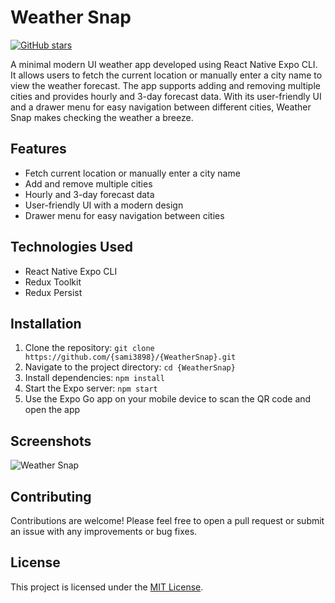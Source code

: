 # Weather Snap

[![GitHub stars](https://img.shields.io/github/stars/{sami3898}/{WeatherSnap}.svg?style=social)](https://github.com/{sami3898}/{WeatherSnap})

A minimal modern UI weather app developed using React Native Expo CLI. It allows users to fetch the current location or manually enter a city name to view the weather forecast. The app supports adding and removing multiple cities and provides hourly and 3-day forecast data. With its user-friendly UI and a drawer menu for easy navigation between different cities, Weather Snap makes checking the weather a breeze.

## Features

- Fetch current location or manually enter a city name
- Add and remove multiple cities
- Hourly and 3-day forecast data
- User-friendly UI with a modern design
- Drawer menu for easy navigation between cities

## Technologies Used

- React Native Expo CLI
- Redux Toolkit
- Redux Persist

## Installation

1. Clone the repository: `git clone https://github.com/{sami3898}/{WeatherSnap}.git`
2. Navigate to the project directory: `cd {WeatherSnap}`
3. Install dependencies: `npm install`
4. Start the Expo server: `npm start`
5. Use the Expo Go app on your mobile device to scan the QR code and open the app

## Screenshots
![Weather Snap](https://github.com/sami3898/WeatherSnap/assets/32996863/efbb741c-e4e2-4f1c-80e7-e7076471f34a)

## Contributing

Contributions are welcome! Please feel free to open a pull request or submit an issue with any improvements or bug fixes.

## License

This project is licensed under the [MIT License](LICENSE).
